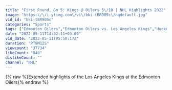 ```yaml
---
title: "First Round, Gm 5: Kings @ Oilers 5\/10 | NHL Highlights 2022"
image: "https:\/\/i.ytimg.com\/vi\/bki-tBR905c\/hqdefault.jpg"
vid_id: "bki-tBR905c"
categories: "Sports"
tags: ["Edmonton Oilers","Edmonton Oilers vs. Los Angeles Kings","Hockey"]
date: "2022-05-11T14:32:11+03:00"
vid_date: "2022-05-11T05:50:17Z"
duration: "PT9M12S"
viewcount: "37734"
likeCount: "840"
dislikeCount: ""
channel: "NHL"
---
```

{% raw %}Extended highlights of the Los Angeles Kings at the Edmonton Oilers{% endraw %}

